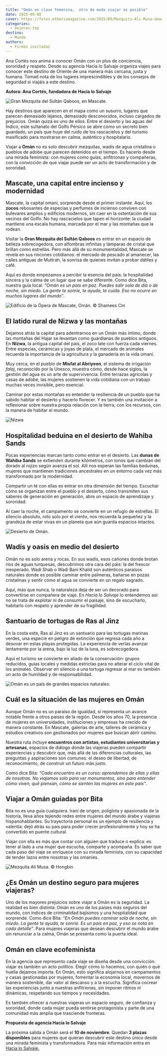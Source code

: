 ```yaml
---
title: "Omán en clave femenina,  otro de modo viajar es posible"
date: 2025-09-08
cover: https://fotos.etheriamagazine.com/2025/09/Mezquita-Ali-Musa-oman.jpeg
categories: 
  - mujeres-top
destino: 
  - Mundo
authors: 
  - Firmas invitadas
---
```


Ana Cortés nos anima a conocer Omán con un plus de conciencia, sororidad y respeto. 
Desde su agencia Hacia lo Salvaje organiza viajes para conocer este destino de Oriente 
de una manera más cercana, justa y humana. Tomad nota de los lugares imprescindibles y 
de los consejos de seguridad si viajáis a este destino. 

**Autora: Ana Cortés, fundadora de Hacia lo Salvaje** 

![](https://fotos.etheriamagazine.com/2025/09/OMAN-1.jpeg "Gran Mezquita del Sultán Qaboos, en Mascate.")

Hay destinos que aparecen en el mapa como un susurro, lugares que parecen demasiado 
lejanos, demasiado desconocidos, incluso cargados de prejuicios. Omán quizá es uno de 
ellos. Entre el desierto y las aguas del Índico, este sultanato del Golfo Pérsico se 
abre como un secreto bien guardado, un país que huye del ruido de los rascacielos y del 
turismo masificado para mostrarse en calma, auténtico y hospitalario. 

Viajar a **Omán** no es solo descubrir mezquitas, wadís de agua cristalina o pueblos de 
adobe que parecen detenidos en el tiempo. Es hacerlo desde una mirada feminista: con 
mujeres como guías, anfitrionas y compañeras, con la convicción de que viajar puede ser 
un acto de transformación y de sororidad. 

## Mascate, una capital entre incienso y modernidad

Mascate, la capital omaní, sorprende desde el primer instante. Aquí, los **zocos** 
rebosantes de especias y perfumes de incienso conviven con bulevares amplios y edificios 
modernos, sin caer en la ostentación de sus vecinos del Golfo. No hay rascacielos que 
tapen el horizonte: la ciudad mantiene una escala humana, marcada por el mar y las 
montañas que la rodean. 

Visitar la **Gran Mezquita del Sultán Qaboos** es entrar en un espacio de belleza 
sobrecogedora, con alfombras infinitas y lámparas de cristal que brillan como estrellas. 
Pero más allá de su monumentalidad, Mascate se revela en sus rincones cotidianos: el 
mercado de pescado al amanecer, las calles antiguas de Muttrah, la sonrisa de quienes 
invitan a probar dátiles y café. 

Aquí es donde empezamos a percibir la esencia del país: la hospitalidad sincera y la 
calma de un lugar que se sabe diferente. Como dice Bita, nuestra guía local: _“Omán es 
un país en paz. Puedes salir sola de día o de noche, sin miedo. La gente te sonríe, te 
ayuda, te cuida. Eso no ocurre en muchos lugares del mundo”_. 

![](https://fotos.etheriamagazine.com/2025/09/opera-mascate-oman.jpeg "Edificio de la Ópera de Mascate, Omán. © Shamees Cm")

## El latido rural de Nizwa y las montañas

Dejamos atrás la capital para adentrarnos en un Omán más íntimo, donde las montañas del 
Hajar se levantan como guardianas de pueblos antiguos. En **Nizwa**, la antigua capital 
del país, el zoco late con fuerza cada viernes. Entre especias, cerámicas y joyas de 
plata, el mercado de animales recuerda la importancia de la agricultura y la ganadería 
en la vida omaní. 

Muy cerca, en el pueblo de **Misfat al Abriyeen**, el sistema de irrigación _falaj_, 
reconocido por la Unesco, muestra cómo, desde hace siglos, la gestión del agua es un 
arte de supervivencia. Entre terrazas agrícolas y casas de adobe, las mujeres sostienen 
la vida cotidiana con un trabajo muchas veces invisible, pero esencial. 

Caminar por estas montañas es entender la resiliencia de un pueblo que ha sabido habitar 
el desierto y hacerlo florecer. Y es también una invitación a reflexionar sobre nuestra 
propia relación con la tierra, con los recursos, con la manera de habitar el mundo. 

![Nizwa](https://fotos.etheriamagazine.com/2025/09/nizwa-oman.jpeg "Nizwa. © Ruben Hanssen")

## Hospitalidad beduina en el desierto de Wahiba Sands

Pocas experiencias marcan tanto como entrar en el desierto. Las **dunas de Wahiba 
Sands** se extienden durante kilómetros, con tonos que cambian del dorado al rojizo 
según avanza el sol. Allí nos esperan las familias beduinas, mujeres que mantienen 
tradiciones ancestrales en un entorno cada vez más transformado por la modernidad. 

Compartir un té con ellas es entrar en otra dimensión del tiempo. Escuchar cómo se 
organizan entre el pueblo y el desierto, cómo transmiten sus saberes de generación en 
generación, abre un espacio de aprendizaje y sororidad. 

Al caer la noche, el campamento se convierte en un refugio de estrellas. El silencio 
absoluto, roto solo por el viento, nos recuerda la pequeñez y la grandeza de estar vivas 
en un planeta que aún guarda espacios intactos. 

![](https://fotos.etheriamagazine.com/2025/09/oman-desierto.jpeg "Desierto de Omán.")

## Wadís y oasis en medio del desierto

Omán no es solo arena y rocas. En sus wadís, esos cañones donde brotan ríos de aguas 
turquesas, descubrimos otra cara del país: la del frescor inesperado. Wadi Shab o Wadi 
Bani Khalid son auténticos paraísos naturales donde es posible caminar entre palmeras, 
bañarse en pozas cristalinas y sentir cómo el agua se convierte en un regalo sagrado. 

Aquí, más que nunca, la naturaleza deja de ser un decorado para convertirse en compañera 
de viaje. En _Hacia lo Salvaje_ lo entendemos así: no se trata de explotar ni de 
consumir el paisaje, sino de escucharlo, habitarlo con respeto y aprender de su 
fragilidad. 

## Santuario de tortugas de Ras al Jinz

En la costa este, Ras al Jinz es un santuario para las tortugas marinas verdes, una 
especie en peligro de extinción que regresa cada año a desovar en estas playas 
protegidas. La experiencia de verlas avanzar lentamente por la arena, bajo la luz de la 
luna, es sobrecogedora. 

Aquí el turismo se convierte en aliado de la conservación: grupos reducidos, guías 
locales y medidas estrictas para no alterar el ciclo vital de los animales. Observar en 
silencio a una tortuga regresar al mar es también un acto de humildad y de 
responsabilidad. 

![](https://fotos.etheriamagazine.com/2025/09/Oman-viajar-sola-3.jpeg "Omán es un país de grandes espacios naturales.")

## Cuál es la situación de las mujeres en Omán

Aunque Omán no es un paraíso de igualdad, sí representa un avance notable frente a otros 
países de la región. Desde los años 70, la presencia de mujeres en universidades, 
instituciones y empresas ha crecido de manera constante. En Mascate, galerías de arte, 
talleres de cerámica y estudios creativos son gestionados por mujeres que buscan abrir 
camino. 

Nuestra ruta incluye **encuentros con artistas, estudiantes universitarias y 
artesanas**, espacios de diálogo donde las viajeras pueden compartir experiencias y 
descubrir que, más allá de las diferencias culturales, las preguntas y aspiraciones son 
comunes: el deseo de libertad, de reconocimiento, de construir un futuro más justo. 

Como dice Bita: _“Cada encuentro es un curso: aprendemos de ellas y ellas de nosotras. 
No viajamos solo para ver monumentos, sino para entender cómo viven, qué piensan, cómo 
se sienten las mujeres en este país”_. 

## Viajar a Omán guiadas por Bita

Bita no es una guía cualquiera. Iraní de origen, políglota y apasionada de la historia, 
lleva años tejiendo redes entre mujeres del mundo árabe y viajeras hispanohablantes. Su 
trayectoria personal es un ejemplo de resiliencia y valentía: dejó atrás su país para 
poder crecer profesionalmente y hoy se ha convertido en puente cultural. 

Viajar con ella es más que contar con alguien que traduce o explica: es tener al lado a 
una mujer que escucha, comparte y acompaña. Es saber que cada paso del viaje se 
enriquece con su mirada feminista, con su capacidad de tender lazos entre nosotras y las 
omaníes. 

![](https://fotos.etheriamagazine.com/2025/09/Mezquita-Ali-Musa-oman.jpeg "Mezquita Ali Musa. © Hongbin")

## ¿Es Omán un destino seguro para mujeres viajeras?

Uno de los mayores prejuicios sobre viajar a Omán es la seguridad. La realidad es bien 
distinta: Omán es uno de los países más seguros del mundo, con índices de criminalidad 
bajísimos y una hospitalidad que sorprende. Como dice Bita: _“En Omán puedes caminar 
sola de noche, sin miedo. La gente te ayuda, te sonríe. Es un país en paz, y eso se nota 
en cada detalle”_. Para mujeres viajeras que desean descubrir el mundo árabe sin 
renunciar a la calma, Omán se presenta como la puerta ideal. 

## Omán en clave ecofeminista

En la agencia que represento cada viaje se diseña desde una convicción: viajar es 
también un acto político. Elegir cómo lo hacemos, con quién o qué huella dejamos 
importa. En Omán, esto significa alojarnos en campamentos y casas gestionadas por 
mujeres, fomentar la economía local, movernos de manera sostenible, dar valor al 
descanso y a la escucha. Significa cocrear las experiencias junto a nuestras 
anfitrionas, sin imponer ritmos ni dinámicas, respetando sus tiempos y necesidades. 

Es también ofrecer a nuestras viajeras un espacio seguro, de confianza y sororidad, 
donde cada mujer pueda sentirse protagonista y parte de una comunidad más amplia que 
trasciende fronteras. 

**Propuesta de agencia Hacia lo Salvaje** 

La próxima salida a Omán será el **10 de noviembre**. Quedan **3 plazas disponibles** 
para mujeres que quieran descubrir este destino único desde una mirada feminista y 
transformadora. Para más información entra en [Hacia lo 
Salvaje.](https://hacialosalvaje.net/oman-para-mujeres-curiosas-explorando-el-secreto-mejor-guardado-del-golfo-persico/)
